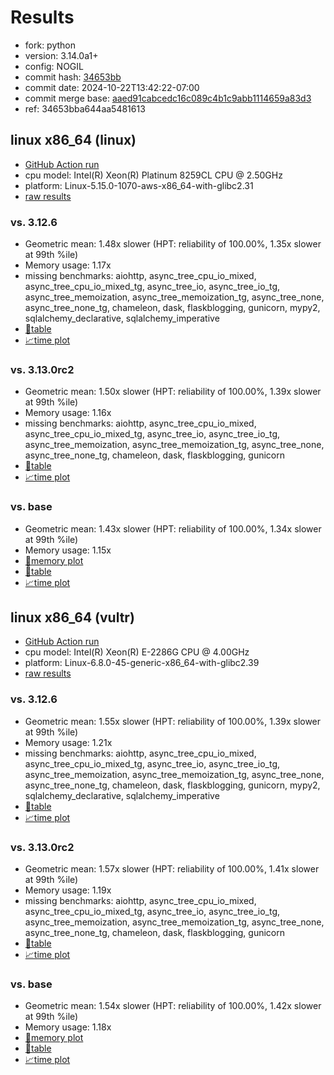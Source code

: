 # Results

- fork: python
- version: 3.14.0a1+
- config: NOGIL
- commit hash: [34653bb](https://github.com/python/cpython/commit/34653bb)
- commit date: 2024-10-22T13:42:22-07:00
- commit merge base: [aaed91cabcedc16c089c4b1c9abb1114659a83d3](https://github.com/python/cpython/commit/aaed91cabcedc16c089c4b1c9abb1114659a83d3)
- ref: 34653bba644aa5481613

## linux x86_64 (linux)

- [GitHub Action run](https://github.com/facebookexperimental/free-threading-benchmarking/actions/runs/11470674451)
- cpu model: Intel(R) Xeon(R) Platinum 8259CL CPU @ 2.50GHz
- platform: Linux-5.15.0-1070-aws-x86_64-with-glibc2.31
- [raw results](bm-20241022-linux-x86_64-python-34653bba644aa5481613-3.14.0a1%2B-34653bb.json)

### vs. 3.12.6

- Geometric mean: 1.48x slower (HPT: reliability of 100.00%, 1.35x slower at 99th %ile)
- Memory usage: 1.17x
- missing benchmarks: aiohttp, async_tree_cpu_io_mixed, async_tree_cpu_io_mixed_tg, async_tree_io, async_tree_io_tg, async_tree_memoization, async_tree_memoization_tg, async_tree_none, async_tree_none_tg, chameleon, dask, flaskblogging, gunicorn, mypy2, sqlalchemy_declarative, sqlalchemy_imperative
- [📄table](bm-20241022-linux-x86_64-python-34653bba644aa5481613-3.14.0a1%2B-34653bb-vs-3.12.6.md)
- [📈time plot](bm-20241022-linux-x86_64-python-34653bba644aa5481613-3.14.0a1%2B-34653bb-vs-3.12.6.svg)

### vs. 3.13.0rc2

- Geometric mean: 1.50x slower (HPT: reliability of 100.00%, 1.39x slower at 99th %ile)
- Memory usage: 1.16x
- missing benchmarks: aiohttp, async_tree_cpu_io_mixed, async_tree_cpu_io_mixed_tg, async_tree_io, async_tree_io_tg, async_tree_memoization, async_tree_memoization_tg, async_tree_none, async_tree_none_tg, chameleon, dask, flaskblogging, gunicorn
- [📄table](bm-20241022-linux-x86_64-python-34653bba644aa5481613-3.14.0a1%2B-34653bb-vs-3.13.0rc2.md)
- [📈time plot](bm-20241022-linux-x86_64-python-34653bba644aa5481613-3.14.0a1%2B-34653bb-vs-3.13.0rc2.svg)

### vs. base

- Geometric mean: 1.43x slower (HPT: reliability of 100.00%, 1.34x slower at 99th %ile)
- Memory usage: 1.15x
- [🧠memory plot](bm-20241022-linux-x86_64-python-34653bba644aa5481613-3.14.0a1%2B-34653bb-vs-base-mem.svg)
- [📄table](bm-20241022-linux-x86_64-python-34653bba644aa5481613-3.14.0a1%2B-34653bb-vs-base.md)
- [📈time plot](bm-20241022-linux-x86_64-python-34653bba644aa5481613-3.14.0a1%2B-34653bb-vs-base.svg)

## linux x86_64 (vultr)

- [GitHub Action run](https://github.com/facebookexperimental/free-threading-benchmarking/actions/runs/11470674451)
- cpu model: Intel(R) Xeon(R) E-2286G CPU @ 4.00GHz
- platform: Linux-6.8.0-45-generic-x86_64-with-glibc2.39
- [raw results](bm-20241022-vultr-x86_64-python-34653bba644aa5481613-3.14.0a1%2B-34653bb.json)

### vs. 3.12.6

- Geometric mean: 1.55x slower (HPT: reliability of 100.00%, 1.39x slower at 99th %ile)
- Memory usage: 1.21x
- missing benchmarks: aiohttp, async_tree_cpu_io_mixed, async_tree_cpu_io_mixed_tg, async_tree_io, async_tree_io_tg, async_tree_memoization, async_tree_memoization_tg, async_tree_none, async_tree_none_tg, chameleon, dask, flaskblogging, gunicorn, mypy2, sqlalchemy_declarative, sqlalchemy_imperative
- [📄table](bm-20241022-vultr-x86_64-python-34653bba644aa5481613-3.14.0a1%2B-34653bb-vs-3.12.6.md)
- [📈time plot](bm-20241022-vultr-x86_64-python-34653bba644aa5481613-3.14.0a1%2B-34653bb-vs-3.12.6.svg)

### vs. 3.13.0rc2

- Geometric mean: 1.57x slower (HPT: reliability of 100.00%, 1.41x slower at 99th %ile)
- Memory usage: 1.19x
- missing benchmarks: aiohttp, async_tree_cpu_io_mixed, async_tree_cpu_io_mixed_tg, async_tree_io, async_tree_io_tg, async_tree_memoization, async_tree_memoization_tg, async_tree_none, async_tree_none_tg, chameleon, dask, flaskblogging, gunicorn
- [📄table](bm-20241022-vultr-x86_64-python-34653bba644aa5481613-3.14.0a1%2B-34653bb-vs-3.13.0rc2.md)
- [📈time plot](bm-20241022-vultr-x86_64-python-34653bba644aa5481613-3.14.0a1%2B-34653bb-vs-3.13.0rc2.svg)

### vs. base

- Geometric mean: 1.54x slower (HPT: reliability of 100.00%, 1.42x slower at 99th %ile)
- Memory usage: 1.18x
- [🧠memory plot](bm-20241022-vultr-x86_64-python-34653bba644aa5481613-3.14.0a1%2B-34653bb-vs-base-mem.svg)
- [📄table](bm-20241022-vultr-x86_64-python-34653bba644aa5481613-3.14.0a1%2B-34653bb-vs-base.md)
- [📈time plot](bm-20241022-vultr-x86_64-python-34653bba644aa5481613-3.14.0a1%2B-34653bb-vs-base.svg)

